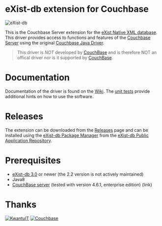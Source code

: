 # eXist-db extension for Couchbase

![eXist-db](http://exist-db.org/exist/apps/homepage/resources/img/existdb.gif)

This is the Couchbase Server extension for the [eXist Native XML database](http://www.exist-db.org). This driver provides access to functions and features of the [Couchbase Server](http://www.couchbase.com) using the original [Couchbase Java Driver](https://github.com/couchbase/couchbase-java-client).

> This driver is *NOT* developed by [CouchBase](https://www.couchbase.com) and is therefore NOT an offical driver nor is it supported by [CouchBase](https://www.couchbase.com).


# Documentation 

Documentation of the driver is found on the [Wiki](../../wiki). The [unit tests](../../tree/master/java/test/src/org/exist/couchbase/test/xquery) provide additional hints on how to use the software.

# Releases

The extension can be downloaded from the [Releases](../../releases) page and can be installed using the [eXist-db Package Manager](http://www.exist-db.org/exist/apps/doc/dashboard.xml) from the [eXist-db Public Application Repository](http://exist-db.org/exist/apps/public-repo/index.html).

# Prerequisites

- [eXist-db 3.0](http://www.exist-db.org) or newer (the 2.2 version is not actively maintained)
- Java8
- [CouchBase server](https://www.couchbase.com/downloads) (tested with version 4.6.1, enterprise edition) (link)


# Thanks

[![KwantuIT](http://static1.squarespace.com/static/5555daace4b0bd68287c4b64/t/5555de47e4b009369bb56958/1436367788205/?format=150w)](http://kwantu.net)  [![Couchbase](https://upload.wikimedia.org/wikipedia/en/thumb/5/52/CouchbaseLogo.svg/320px-CouchbaseLogo.svg.png)](https://www.couchbase.com)
